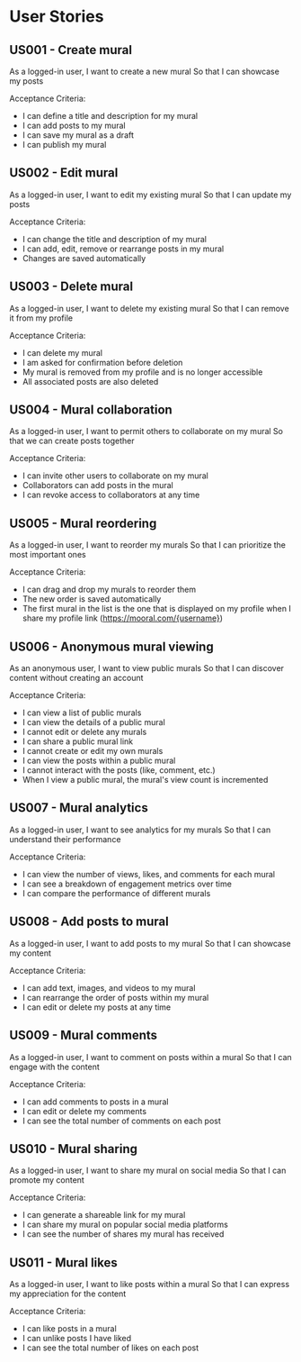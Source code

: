 # User Stories

## US001 - Create mural

As a logged-in user,
I want to create a new mural
So that I can showcase my posts

Acceptance Criteria:

- I can define a title and description for my mural
- I can add posts to my mural
- I can save my mural as a draft
- I can publish my mural

## US002 - Edit mural

As a logged-in user,
I want to edit my existing mural
So that I can update my posts

Acceptance Criteria:

- I can change the title and description of my mural
- I can add, edit, remove or rearrange posts in my mural
- Changes are saved automatically

## US003 - Delete mural

As a logged-in user,
I want to delete my existing mural
So that I can remove it from my profile

Acceptance Criteria:

- I can delete my mural
- I am asked for confirmation before deletion
- My mural is removed from my profile and is no longer accessible
- All associated posts are also deleted

## US004 - Mural collaboration

As a logged-in user,
I want to permit others to collaborate on my mural
So that we can create posts together

Acceptance Criteria:

- I can invite other users to collaborate on my mural
- Collaborators can add posts in the mural
- I can revoke access to collaborators at any time

## US005 - Mural reordering

As a logged-in user,
I want to reorder my murals
So that I can prioritize the most important ones

Acceptance Criteria:

- I can drag and drop my murals to reorder them
- The new order is saved automatically
- The first mural in the list is the one that is displayed on my profile when I share my profile link (https://mooral.com/{username})

## US006 - Anonymous mural viewing

As an anonymous user,
I want to view public murals
So that I can discover content without creating an account

Acceptance Criteria:

- I can view a list of public murals
- I can view the details of a public mural
- I cannot edit or delete any murals
- I can share a public mural link
- I cannot create or edit my own murals
- I can view the posts within a public mural
- I cannot interact with the posts (like, comment, etc.)
- When I view a public mural, the mural's view count is incremented

## US007 - Mural analytics

As a logged-in user,
I want to see analytics for my murals
So that I can understand their performance

Acceptance Criteria:

- I can view the number of views, likes, and comments for each mural
- I can see a breakdown of engagement metrics over time
- I can compare the performance of different murals

## US008 - Add posts to mural

As a logged-in user,
I want to add posts to my mural
So that I can showcase my content

Acceptance Criteria:

- I can add text, images, and videos to my mural
- I can rearrange the order of posts within my mural
- I can edit or delete my posts at any time

## US009 - Mural comments

As a logged-in user,
I want to comment on posts within a mural
So that I can engage with the content

Acceptance Criteria:

- I can add comments to posts in a mural
- I can edit or delete my comments
- I can see the total number of comments on each post

## US010 - Mural sharing

As a logged-in user,
I want to share my mural on social media
So that I can promote my content

Acceptance Criteria:

- I can generate a shareable link for my mural
- I can share my mural on popular social media platforms
- I can see the number of shares my mural has received

## US011 - Mural likes

As a logged-in user,
I want to like posts within a mural
So that I can express my appreciation for the content

Acceptance Criteria:

- I can like posts in a mural
- I can unlike posts I have liked
- I can see the total number of likes on each post